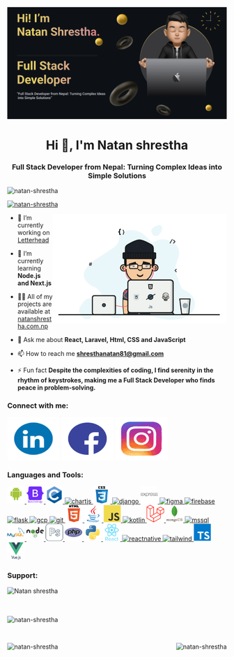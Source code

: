 <img src="https://github.com/Natan-shrestha/Natan-shrestha/blob/main/Make%20your%20README.png">
<h1 align="center">Hi 👋, I'm Natan shrestha</h1>
<h3 align="center">Full Stack Developer from Nepal: Turning Complex Ideas into Simple Solutions</h3>

<p align="left"> <img src="https://komarev.com/ghpvc/?username=natan-shrestha&label=Profile%20views&color=0e75b6&style=flat" alt="natan-shrestha" /> </p>

<p align="left"> <a href="https://github.com/ryo-ma/github-profile-trophy"><img src="https://github-profile-trophy.vercel.app/?username=natan-shrestha" alt="natan-shrestha" /></a> </p>

<img align="right" alt="coding" width="400" src="https://github.com/Natan-shrestha/Natan-shrestha/blob/main/68747470733a2f2f6d69726f2e6d656469756d2e636f6d2f6d61782f313336302f302a37513379765349765f7430696f4a2d5a2e676966.gif">

- 🔭 I’m currently working on [Letterhead](https://github.com/Natan-shrestha/next-js-letterhead)

- 🌱 I’m currently learning **Node.js and Next.js**

- 👨‍💻 All of my projects are available at [natanshrestha.com.np](natanshrestha.com.np)

- 💬 Ask me about **React, Laravel, Html, CSS and JavaScript**

- 📫 How to reach me **shresthanatan81@gmail.com**

- ⚡ Fun fact **Despite the complexities of coding, I find serenity in the rhythm of keystrokes, making me a Full Stack Developer who finds peace in problem-solving.**

<h3 align="left">Connect with me:</h3>
<p align="left">
<a href="https://linkedin.com/in/https://www.linkedin.com/in/natan-shrestha-baa478263/" target="blank"><img align="center" src="https://github.com/Natan-shrestha/Natan-shrestha/blob/main/372102050_LINKEDIN_ICON_TRANSPARENT_1080.gif" alt="https://www.linkedin.com/in/natan-shrestha-baa478263/" height="100" width="120" /></a>
<a href="https://fb.com/https://www.facebook.com/profile.php?id=100093523720457" target="blank"><img align="center" src="https://github.com/Natan-shrestha/Natan-shrestha/blob/main/d0e2905beca22e46b7d3c6374cd0d956.gif" alt="https://www.facebook.com/profile.php?id=100093523720457" height="100" width="120" /></a>
<a href="https://instagram.com/https://www.instagram.com/nathan_newar1/" target="blank"><img align="center" src="https://github.com/Natan-shrestha/Natan-shrestha/blob/main/araslot-instagram.gif" height="100" width="120" /></a>
</p>

<h3 align="left">Languages and Tools:</h3>
<p align="left"> <a href="https://developer.android.com" target="_blank" rel="noreferrer"> <img src="https://raw.githubusercontent.com/devicons/devicon/master/icons/android/android-original-wordmark.svg" alt="android" width="40" height="40"/> </a> <a href="https://getbootstrap.com" target="_blank" rel="noreferrer"> <img src="https://raw.githubusercontent.com/devicons/devicon/master/icons/bootstrap/bootstrap-plain-wordmark.svg" alt="bootstrap" width="40" height="40"/> </a> <a href="https://www.cprogramming.com/" target="_blank" rel="noreferrer"> <img src="https://raw.githubusercontent.com/devicons/devicon/master/icons/c/c-original.svg" alt="c" width="40" height="40"/> </a> <a href="https://www.chartjs.org" target="_blank" rel="noreferrer"> <img src="https://www.chartjs.org/media/logo-title.svg" alt="chartjs" width="40" height="40"/> </a> <a href="https://www.w3schools.com/css/" target="_blank" rel="noreferrer"> <img src="https://raw.githubusercontent.com/devicons/devicon/master/icons/css3/css3-original-wordmark.svg" alt="css3" width="40" height="40"/> </a> <a href="https://www.djangoproject.com/" target="_blank" rel="noreferrer"> <img src="https://cdn.worldvectorlogo.com/logos/django.svg" alt="django" width="40" height="40"/> </a> <a href="https://expressjs.com" target="_blank" rel="noreferrer"> <img src="https://raw.githubusercontent.com/devicons/devicon/master/icons/express/express-original-wordmark.svg" alt="express" width="40" height="40"/> </a> <a href="https://www.figma.com/" target="_blank" rel="noreferrer"> <img src="https://www.vectorlogo.zone/logos/figma/figma-icon.svg" alt="figma" width="40" height="40"/> </a> <a href="https://firebase.google.com/" target="_blank" rel="noreferrer"> <img src="https://www.vectorlogo.zone/logos/firebase/firebase-icon.svg" alt="firebase" width="40" height="40"/> </a> <a href="https://flask.palletsprojects.com/" target="_blank" rel="noreferrer"> <img src="https://www.vectorlogo.zone/logos/pocoo_flask/pocoo_flask-icon.svg" alt="flask" width="40" height="40"/> </a> <a href="https://cloud.google.com" target="_blank" rel="noreferrer"> <img src="https://www.vectorlogo.zone/logos/google_cloud/google_cloud-icon.svg" alt="gcp" width="40" height="40"/> </a> <a href="https://git-scm.com/" target="_blank" rel="noreferrer"> <img src="https://www.vectorlogo.zone/logos/git-scm/git-scm-icon.svg" alt="git" width="40" height="40"/> </a> <a href="https://www.w3.org/html/" target="_blank" rel="noreferrer"> <img src="https://raw.githubusercontent.com/devicons/devicon/master/icons/html5/html5-original-wordmark.svg" alt="html5" width="40" height="40"/> </a> <a href="https://www.java.com" target="_blank" rel="noreferrer"> <img src="https://raw.githubusercontent.com/devicons/devicon/master/icons/java/java-original.svg" alt="java" width="40" height="40"/> </a> <a href="https://developer.mozilla.org/en-US/docs/Web/JavaScript" target="_blank" rel="noreferrer"> <img src="https://raw.githubusercontent.com/devicons/devicon/master/icons/javascript/javascript-original.svg" alt="javascript" width="40" height="40"/> </a> <a href="https://kotlinlang.org" target="_blank" rel="noreferrer"> <img src="https://www.vectorlogo.zone/logos/kotlinlang/kotlinlang-icon.svg" alt="kotlin" width="40" height="40"/> </a> <a href="https://laravel.com/" target="_blank" rel="noreferrer"> <img src="https://github.com/Natan-shrestha/Natan-shrestha/blob/main/laravel-2.svg" alt="laravel" width="40" height="40"/> </a> <a href="https://www.mongodb.com/" target="_blank" rel="noreferrer"> <img src="https://raw.githubusercontent.com/devicons/devicon/master/icons/mongodb/mongodb-original-wordmark.svg" alt="mongodb" width="40" height="40"/> </a> <a href="https://www.microsoft.com/en-us/sql-server" target="_blank" rel="noreferrer"> <img src="https://www.svgrepo.com/show/303229/microsoft-sql-server-logo.svg" alt="mssql" width="40" height="40"/> </a> <a href="https://www.mysql.com/" target="_blank" rel="noreferrer"> <img src="https://raw.githubusercontent.com/devicons/devicon/master/icons/mysql/mysql-original-wordmark.svg" alt="mysql" width="40" height="40"/> </a> <a href="https://nodejs.org" target="_blank" rel="noreferrer"> <img src="https://raw.githubusercontent.com/devicons/devicon/master/icons/nodejs/nodejs-original-wordmark.svg" alt="nodejs" width="40" height="40"/> </a> <a href="https://www.photoshop.com/en" target="_blank" rel="noreferrer"> <img src="https://raw.githubusercontent.com/devicons/devicon/master/icons/photoshop/photoshop-line.svg" alt="photoshop" width="40" height="40"/> </a> <a href="https://www.php.net" target="_blank" rel="noreferrer"> <img src="https://raw.githubusercontent.com/devicons/devicon/master/icons/php/php-original.svg" alt="php" width="40" height="40"/> </a> <a href="https://www.python.org" target="_blank" rel="noreferrer"> <img src="https://raw.githubusercontent.com/devicons/devicon/master/icons/python/python-original.svg" alt="python" width="40" height="40"/> </a> <a href="https://reactjs.org/" target="_blank" rel="noreferrer"> <img src="https://raw.githubusercontent.com/devicons/devicon/master/icons/react/react-original-wordmark.svg" alt="react" width="40" height="40"/> </a> <a href="https://reactnative.dev/" target="_blank" rel="noreferrer"> <img src="https://reactnative.dev/img/header_logo.svg" alt="reactnative" width="40" height="40"/> </a> <a href="https://tailwindcss.com/" target="_blank" rel="noreferrer"> <img src="https://www.vectorlogo.zone/logos/tailwindcss/tailwindcss-icon.svg" alt="tailwind" width="40" height="40"/> </a> <a href="https://www.typescriptlang.org/" target="_blank" rel="noreferrer"> <img src="https://raw.githubusercontent.com/devicons/devicon/master/icons/typescript/typescript-original.svg" alt="typescript" width="40" height="40"/> </a> <a href="https://vuejs.org/" target="_blank" rel="noreferrer"> <img src="https://raw.githubusercontent.com/devicons/devicon/master/icons/vuejs/vuejs-original-wordmark.svg" alt="vuejs" width="40" height="40"/> </a> </p>

<h3 align="left">Support:</h3>
<p><a href="https://www.buymeacoffee.com/Natan shrestha"> <img align="left" src="https://cdn.buymeacoffee.com/buttons/v2/default-yellow.png" height="50" width="210" alt="Natan shrestha" /></a></p><br><br>
</br>
<p>
  <img align="center" src="https://github-readme-stats.vercel.app/api/top-langs?username=natan-shrestha&show_icons=true&locale=en&layout=compact" alt="natan-shrestha" />
</p>

<p> </p> <!-- This creates a gap -->
<p>
  <img align="left" src="https://github-readme-stats.vercel.app/api?username=natan-shrestha&show_icons=true&locale=en" alt="natan-shrestha" />
</p>
     <img align="right" src="https://github-readme-streak-stats.herokuapp.com/?user=natan-shrestha&" alt="natan-shrestha" />
<p>
  
</p>
